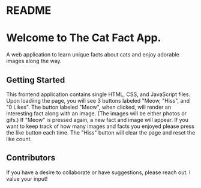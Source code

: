 # README

# Welcome to The Cat Fact App.

A web application to learn unique facts about cats and enjoy adorable images along the way.

## Getting  Started
This frontend application contains single HTML, CSS, and JavaScript files.
Upon loadiing the page, you will see 3 buttons labeled "Meow, "Hiss", and "0 Likes". The button labeled "Meow", when clicked, will render an interesting fact along with an image. (The images will be either photos or gifs.) If "Meow" is pressed again, a new fact and image will appear. If you want to keep track of how many images and facts you enjoyed please press the like button each time. The "Hiss" button will clear the page and reset the like count. 

## Contributors
If you have a desire to collaborate or have suggestions, please reach out. 
I value your input!